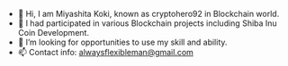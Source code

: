 - 👋 Hi, I am Miyashita Koki, known as cryptohero92 in Blockchain world.
- 👀 I had participated in various Blockchain projects including Shiba Inu Coin Development.
- 💞️ I’m looking for opportunities to use my skill and ability.
- 📫 Contact info: alwaysflexibleman@gmail.com

<!---
cryptohero92/cryptohero92 is a ✨ special ✨ repository because its `README.md` (this file) appears on your GitHub profile.
You can click the Preview link to take a look at your changes.
--->
